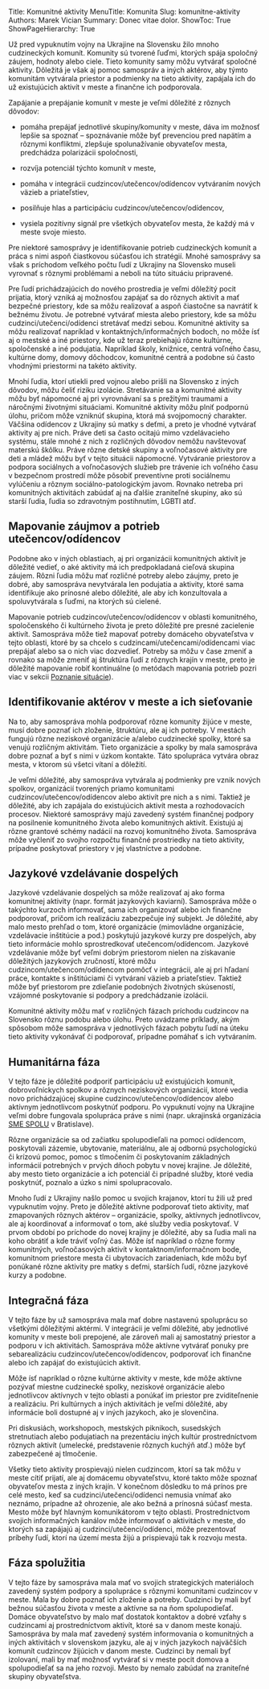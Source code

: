 Title: Komunitné aktivity
MenuTitle: Komunita
Slug: komunitne-aktivity
Authors: Marek Vician
Summary: Donec vitae dolor.
ShowToc: True
ShowPageHierarchy: True

Už pred vypuknutím vojny na Ukrajine na Slovensku žilo mnoho cudzineckých komunít. Komunity sú tvorené ľuďmi, ktorých spája spoločný záujem, hodnoty alebo ciele. Tieto komunity samy môžu vytvárať spoločné aktivity. Dôležitá je však aj pomoc samospráv a iných aktérov, aby týmto komunitám vytvárala priestor a podmienky na tieto aktivity, zapájala ich do už existujúcich aktivít v meste a finančne ich podporovala.

Zapájanie a prepájanie komunít v meste je veľmi dôležité z rôznych dôvodov:

- pomáha prepájať jednotlivé skupiny/komunity v meste, dáva im možnosť lepšie sa spoznať – spoznávanie môže byť prevenciou pred napätím a rôznymi konfliktmi, zlepšuje spolunažívanie obyvateľov mesta, predchádza polarizácii spoločnosti,

- rozvíja potenciál týchto komunít v meste,

- pomáha v integrácii cudzincov/utečencov/odídencov vytváraním nových väzieb a priateľstiev,

- posilňuje hlas a participáciu cudzincov/utečencov/odídencov,

- vysiela pozitívny signál pre všetkých obyvateľov mesta, že každý má v meste svoje miesto.

Pre niektoré samosprávy je identifikovanie potrieb cudzineckých komunít a práca s nimi aspoň čiastkovou súčasťou ich stratégií. Mnohé samosprávy sa však s príchodom veľkého počtu ľudí z Ukrajiny na Slovensko museli vyrovnať s rôznymi problémami a neboli na túto situáciu pripravené.

Pre ľudí prichádzajúcich do nového prostredia je veľmi dôležitý pocit prijatia, ktorý vzniká aj možnosťou zapájať sa do rôznych aktivít a mať bezpečné priestory, kde sa môžu realizovať a aspoň čiastočne sa navrátiť k bežnému životu. Je potrebné vytvárať miesta alebo priestory, kde sa môžu cudzinci/utečenci/odídenci stretávať medzi sebou. Komunitné aktivity sa môžu realizovať napríklad v kontaktných/informačných bodoch, no môže ísť aj o mestské a iné priestory, kde už teraz prebiehajú rôzne kultúrne, spoločenské a iné podujatia. Napríklad školy, knižnice, centrá voľného času, kultúrne domy, domovy dôchodcov, komunitné centrá a podobne sú často vhodnými priestormi na takéto aktivity. 

Mnohí ľudia, ktorí utiekli pred vojnou alebo prišli na Slovensko z iných dôvodov, môžu čeliť riziku izolácie. Stretávanie sa a komunitné aktivity môžu byť nápomocné aj pri vyrovnávaní sa s prežitými traumami a náročnými životnými situáciami. Komunitné aktivity môžu plniť podpornú úlohu, pričom môže vzniknúť skupina, ktorá má svojpomocný charakter. Väčšina odídencov z Ukrajiny sú matky s deťmi, a preto je vhodné vytvárať aktivity aj pre nich. Práve deti sa často ocitajú mimo vzdelávacieho systému, stále mnohé z nich z rozličných dôvodov nemôžu navštevovať materskú škôlku. Práve rôzne detské skupiny a voľnočasové aktivity pre deti a mládež môžu byť v tejto situácii nápomocné. Vytváranie priestorov a podpora sociálnych a voľnočasových služieb pre trávenie ich voľného času v bezpečnom prostredí môže pôsobiť preventívne proti sociálnemu vylúčeniu a rôznym sociálno-patologickým javom. Rovnako netreba pri komunitných aktivitách zabúdať aj na ďalšie zraniteľné skupiny, ako sú starší ľudia, ľudia so zdravotným postihnutím, LGBTI atď.

<h2 data-toc-text="Mapovanie záujmov a potrieb">Mapovanie záujmov a potrieb utečencov/odídencov</h2>

Podobne ako v iných oblastiach, aj pri organizácii komunitných aktivít je dôležité vedieť, o aké aktivity má ich predpokladaná cieľová skupina záujem. Rôzni ľudia môžu mať rozličné potreby alebo záujmy, preto je dobré, aby samospráva nevytvárala len podujatia a aktivity, ktoré sama identifikuje ako prínosné alebo dôležité, ale aby ich konzultovala a spoluvytvárala s ľuďmi, na ktorých sú cielené. 

Mapovanie potrieb cudzincov/utečencov/odídencov v oblasti komunitného, spoločenského či kultúrneho života je preto dôležité pre presné zacielenie aktivít. Samospráva môže tiež mapovať potreby domáceho obyvateľstva v tejto oblasti, ktoré by sa chcelo s cudzincami/utečencami/odídencami viac prepájať alebo sa o nich viac dozvedieť. Potreby sa môžu v čase zmeniť a rovnako sa môže zmeniť aj štruktúra ľudí z rôznych krajín v meste, preto je dôležité mapovanie robiť kontinuálne (o metódach mapovania potrieb pozri viac v sekcii [Poznanie situácie](/poznanie-situacie)).

## Identifikovanie aktérov v meste a ich sieťovanie

Na to, aby samospráva mohla podporovať rôzne komunity žijúce v meste, musí dobre poznať ich zloženie, štruktúru, ale aj ich potreby. V mestách fungujú rôzne neziskové organizácie a/alebo cudzinecké spolky, ktoré sa venujú rozličným aktivitám. Tieto organizácie a spolky by mala samospráva dobre poznať a byť s nimi v úzkom kontakte. Táto spolupráca vytvára obraz mesta, v ktorom sú všetci vítaní a dôležití.

Je veľmi dôležité, aby samospráva vytvárala aj podmienky pre vznik nových spolkov, organizácií tvorených priamo komunitami cudzincov/utečencov/odídencov alebo aktivít pre nich a s nimi. Taktiež je dôležité, aby ich zapájala do existujúcich aktivít mesta a rozhodovacích procesov. Niektoré samosprávy majú zavedený systém finančnej podpory na posilnenie komunitného života alebo komunitných aktivít. Existujú aj rôzne grantové schémy nadácií na rozvoj komunitného života. Samospráva môže vyčleniť zo svojho rozpočtu finančné prostriedky na tieto aktivity, prípadne poskytovať priestory v jej vlastníctve a podobne. 

## Jazykové vzdelávanie dospelých

Jazykové vzdelávanie dospelých sa môže realizovať aj ako forma komunitnej aktivity (napr. formát jazykových kaviarní). Samospráva môže o takýchto kurzoch informovať, sama ich organizovať alebo ich finančne podporovať, pričom ich realizáciu zabezpečuje iný subjekt. Je dôležité, aby malo mesto prehľad o tom, ktoré organizácie (mimovládne organizácie, vzdelávacie inštitúcie a pod.) poskytujú jazykové kurzy pre dospelých, aby tieto informácie mohlo sprostredkovať utečencom/odídencom. Jazykové vzdelávanie môže byť veľmi dobrým priestorom nielen na získavanie dôležitých jazykových zručností, ktoré môžu cudzincom/utečencom/odídencom pomôcť v integrácii, ale aj pri hľadaní práce, kontakte s inštitúciami či vytváraní väzieb a priateľstiev. Taktiež môže byť priestorom pre zdieľanie podobných životných skúseností, vzájomné poskytovanie si podpory a predchádzanie izolácii.

Komunitné aktivity môžu mať v rozličných fázach príchodu cudzincov na Slovensko rôznu podobu alebo úlohu. Preto uvádzame príklady, akým spôsobom môže samospráva v jednotlivých fázach pobytu ľudí na úteku tieto aktivity vykonávať či podporovať, prípadne pomáhať s ich vytváraním.

## Humanitárna fáza

V tejto fáze je dôležité podporiť participáciu už existujúcich komunít, dobrovoľníckych spolkov a rôznych neziskových organizácií, ktoré vedia novo prichádzajúcej skupine cudzincov/utečencov/odídencov alebo aktívnym jednotlivcom poskytnúť podporu. Po vypuknutí vojny na Ukrajine veľmi dobre fungovala spolupráca práve s nimi (napr. ukrajinská organizácia [SME SPOLU](https://www.facebook.com/UkraineSlovakiaSOS) v Bratislave). 

Rôzne organizácie sa od začiatku spolupodieľali na pomoci odídencom, poskytovali zázemie, ubytovanie, materiálnu, ale aj odbornú psychologickú či krízovú pomoc, pomoc s tlmočením či poskytovaním základných informácií potrebných v prvých dňoch pobytu v novej krajine. Je dôležité, aby mesto tieto organizácie a ich potenciál či prípadné služby, ktoré vedia poskytnúť, poznalo a úzko s nimi spolupracovalo. 

Mnoho ľudí z Ukrajiny našlo pomoc u svojich krajanov, ktorí tu žili už pred vypuknutím vojny. Preto je dôležité aktívne podporovať tieto aktivity, mať zmapovaných rôznych aktérov – organizácie, spolky, aktívnych jednotlivcov, ale aj koordinovať a informovať o tom, aké služby vedia poskytovať. V prvom období po príchode do novej krajiny je dôležité, aby sa ľudia mali na koho obrátiť a kde tráviť voľný čas. Môže ísť napríklad o rôzne formy komunitných, voľnočasových aktivít v kontaktnom/informačnom bode, komunitnom priestore mesta či ubytovacích zariadeniach, kde môžu byť ponúkané rôzne aktivity pre matky s deťmi, starších ľudí, rôzne jazykové kurzy a podobne.

## Integračná fáza

V tejto fáze by už samospráva mala mať dobre nastavenú spoluprácu so všetkými dôležitými aktérmi. V integrácii je veľmi dôležité, aby jednotlivé komunity v meste boli prepojené, ale zároveň mali aj samostatný priestor a podporu v ich aktivitách. Samospráva môže aktívne vytvárať ponuky pre sebarealizáciu cudzincov/utečencov/odídencov, podporovať ich finančne alebo ich zapájať do existujúcich aktivít. 

Môže ísť napríklad o rôzne kultúrne aktivity v meste, kde môže aktívne pozývať miestne cudzinecké spolky, neziskové organizácie alebo jednotlivcov aktívnych v tejto oblasti a ponúkať im priestor pre zviditeľnenie a realizáciu. Pri kultúrnych a iných aktivitách je veľmi dôležité, aby informácie boli dostupné aj v iných jazykoch, ako je slovenčina.

Pri diskusiách, workshopoch, mestských piknikoch, susedských stretnutiach alebo podujatiach na prezentáciu iných kultúr prostredníctvom rôznych aktivít (umelecké, predstavenie rôznych kuchýň atď.) môže byť zabezpečené aj tlmočenie. 

Všetky tieto aktivity prospievajú nielen cudzincom, ktorí sa tak môžu v meste cítiť prijatí, ale aj domácemu obyvateľstvu, ktoré takto môže spoznať obyvateľov mesta z iných krajín. V konečnom dôsledku to má prínos pre celé mesto, keď sa cudzinci/utečenci/odídenci nemusia vnímať ako neznámo, prípadne až ohrozenie, ale ako bežná a prínosná súčasť mesta. Mesto môže byť hlavným komunikátorom v tejto oblasti. Prostredníctvom svojich informačných kanálov môže informovať o aktivitách v meste, do ktorých sa zapájajú aj cudzinci/utečenci/odídenci, môže prezentovať príbehy ľudí, ktorí na území mesta žijú a prispievajú tak k rozvoju mesta.

## Fáza spolužitia

V tejto fáze by samospráva mala mať vo svojich strategických materiáloch zavedený systém podpory a spolupráce s rôznymi komunitami cudzincov v meste. Mala by dobre poznať ich zloženie a potreby. Cudzinci by mali byť bežnou súčasťou života v meste a aktívne sa na ňom spolupodieľať. Domáce obyvateľstvo by malo mať dostatok kontaktov a dobré vzťahy s cudzincami aj prostredníctvom aktivít, ktoré sa v danom meste konajú. Samospráva by mala mať zavedený systém informovania o komunitných a iných aktivitách v slovenskom jazyku, ale aj v iných jazykoch najväčších komunít cudzincov žijúcich v danom meste. Cudzinci by nemali byť izolovaní, mali by mať možnosť vytvárať si v meste pocit domova a spolupodieľať sa na jeho rozvoji. Mesto by nemalo zabúdať na zraniteľné skupiny obyvateľstva.






